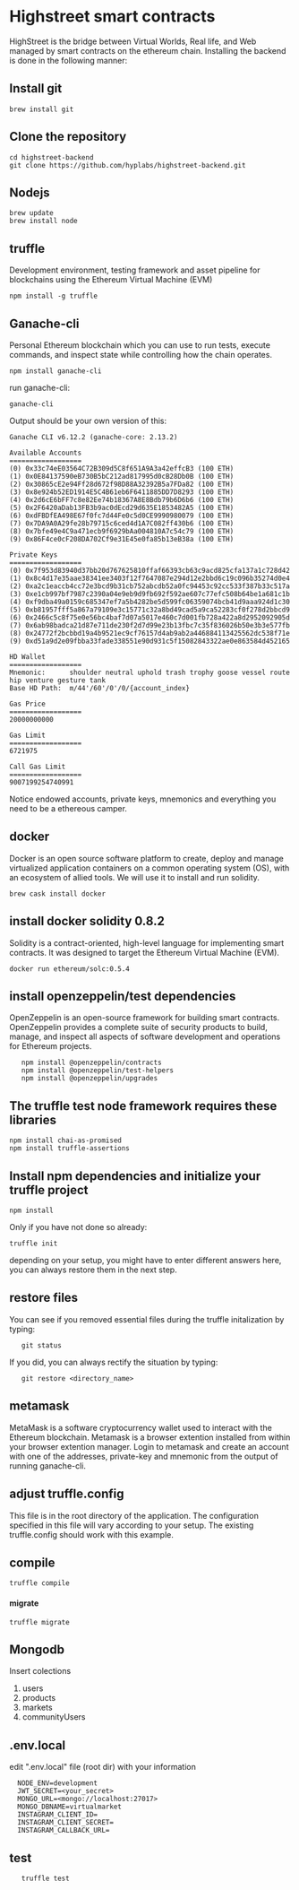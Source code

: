 # Highstreet smart contracts
HighStreet is the bridge between Virtual Worlds, Real life, and Web managed by smart contracts
on the ethereum chain.
Installing the backend is done in the following manner:

## Install git
```
brew install git
```
## Clone the repository
```
cd highstreet-backend
git clone https://github.com/hyplabs/highstreet-backend.git
```
## Nodejs
```
brew update
brew install node
```
## truffle
Development environment, testing framework and asset pipeline for blockchains using the Ethereum Virtual Machine (EVM)
```
npm install -g truffle
```
## Ganache-cli
Personal Ethereum blockchain which you can use to run tests, execute commands, and inspect state while controlling how the chain operates.
```
npm install ganache-cli
```
run ganache-cli:
```
ganache-cli
```
Output should be your own version of this:
```
Ganache CLI v6.12.2 (ganache-core: 2.13.2)

Available Accounts
==================
(0) 0x33c74eE03564C72B309d5C8f651A9A3a42effcB3 (100 ETH)
(1) 0x0E84137590eB730B5bC212ad817995d0cB28Db0B (100 ETH)
(2) 0x30865cE2e94Ff28d672f98D88A32392B5a7FDa82 (100 ETH)
(3) 0x8e924b52ED1914E5C4B61eb6F6411885DD7D8293 (100 ETH)
(4) 0x2d6cE6bFF7c8e82Ee74b18367A8E8Bdb79b6D6b6 (100 ETH)
(5) 0x2F6420aDab13FB3b9ac0dEcd29d635E1853482A5 (100 ETH)
(6) 0xdFBDfEA498E67f0fc7d44Fe0c5d0CE9990980079 (100 ETH)
(7) 0x7DA9A0A29fe28b79715c6ced4d1A7C082ff430b6 (100 ETH)
(8) 0x7bfe49e4C9a471ecb9f6929bAa004810A7c54c79 (100 ETH)
(9) 0x86F4ce0cF208DA702Cf9e31E45e0fa85b13eB38a (100 ETH)

Private Keys
==================
(0) 0x7f953d83940d37bb20d767625810ffaf66393cb63c9acd825cfa137a1c728d42
(1) 0x8c4d17e35aae38341ee3403f12f7647087e294d12e2bbd6c19c096b35274d0e4
(2) 0xa2c1eaccb4cc72e3bcd9b31cb752abcdb52a0fc94453c92cc533f387b33c517a
(3) 0xe1cb997bf7987c2390a04e9eb9d9fb692f592ae607c77efc508b64be1a681c1b
(4) 0xf9dba49a0159c685347ef7a5b4282be5d599fc06359074bcb41d9aaa924d1c30
(5) 0xb81957fff5a867a79109e3c15771c32a8bd49cad5a9ca52283cf0f278d2bbcd9
(6) 0x2466c5c8f75e0e56bc4baf7d07a5017e460c7d001fb728a422a8d2952092905d
(7) 0x6ab98badca21d87e711de230f2d7d99e23b13fbc7c35f836026b50e3b3e577fb
(8) 0x24772f2bcbbd19a4b9521ec9cf76157d4ab9ab2a446884113425562dc538f71e
(9) 0xd51a9d2e09fbba33fade338551e90d931c5f15082843322ae0e863584d452165

HD Wallet
==================
Mnemonic:      shoulder neutral uphold trash trophy goose vessel route hip venture gesture tank
Base HD Path:  m/44'/60'/0'/0/{account_index}

Gas Price
==================
20000000000

Gas Limit
==================
6721975

Call Gas Limit
==================
9007199254740991
```
Notice endowed accounts, private keys, mnemonics and everything you need to be a ethereous camper.


## docker
   Docker is an open source software platform to create, deploy and manage virtualized application containers    on a common operating system (OS), with an ecosystem of allied tools. 
   We will use it to install and run solidity.
   ```
   brew cask install docker
   ```
## install docker solidity 0.8.2
Solidity is a contract-oriented, high-level language for implementing smart contracts. It was designed to target the Ethereum Virtual Machine (EVM).
   ```
   docker run ethereum/solc:0.5.4
   ```
## install openzeppelin/test dependencies
OpenZeppelin is an open-source framework for building smart contracts.
OpenZeppelin provides a complete suite of security products to build, manage, and inspect all      aspects of software development and operations for Ethereum projects. 
```
   npm install @openzeppelin/contracts
   npm install @openzeppelin/test-helpers
   npm install @openzeppelin/upgrades
   ```
## The truffle test node framework requires these libraries
   ```
   npm install chai-as-promised
   npm install truffle-assertions
   ```
## Install npm dependencies and initialize your truffle project
   ```
   npm install
   ```
   Only if you have not done so already:
   ```
   truffle init  
   ```
   depending on your setup, you might have 
   to enter different answers here,
   you can always restore them in the next step.
   
   ## restore files
   You can see if you removed essential files 
   during the truffle initalization by typing: 
   
   ```
      git status
   ```
   If you did, you can always rectify the situation by typing:
   ```
      git restore <directory_name>
   ```
      
      
   ## metamask
   MetaMask is a software cryptocurrency wallet used to interact with the Ethereum blockchain.
   Metamask is a browser extention installed from within your browser extention manager.
   Login to metamask and create an account with one of the addresses, private-key and mnemonic from    the output of running ganache-cli.
   
  
   ## adjust truffle.config
   This file is in the root directory of the application. 
   The configuration specified in this file will vary according to your setup.
   The existing truffle.config should work with this example.
  
   ## compile
   ```
   truffle compile
   ```
   #### migrate
   ```
   truffle migrate
   ```
## Mongodb
   Insert colections
   1. users
   2. products
   3. markets
   4. communityUsers
    
   
## .env.local
   edit ".env.local" file (root dir) with your information
      
      
      NODE_ENV=development
      JWT_SECRET=<your_secret>
      MONGO_URL=<mongo://localhost:27017>
      MONGO_DBNAME=virtualmarket
      INSTAGRAM_CLIENT_ID=
      INSTAGRAM_CLIENT_SECRET=
      INSTAGRAM_CALLBACK_URL=
      
## test
```
   truffle test
```

